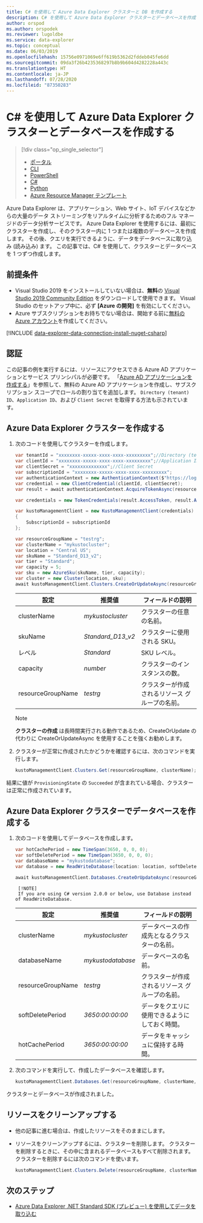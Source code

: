 ```yaml
---
title: C# を使用して Azure Data Explorer クラスターと DB を作成する
description: C# を使用して Azure Data Explorer クラスターとデータベースを作成する方法を学習します
author: orspod
ms.author: orspodek
ms.reviewer: lugoldbe
ms.service: data-explorer
ms.topic: conceptual
ms.date: 06/03/2019
ms.openlocfilehash: 15756e0971069e6ff619b5362d2fddeb045fe6dd
ms.sourcegitcommit: 09da3f26b4235368297b8b9b604d4282228a443c
ms.translationtype: HT
ms.contentlocale: ja-JP
ms.lasthandoff: 07/28/2020
ms.locfileid: "87350283"
---
```

# <a name="create-an-azure-data-explorer-cluster-and-database-by-using-c"></a>C# を使用して Azure Data Explorer クラスターとデータベースを作成する

> [!div class="op_single_selector"]
> * [ポータル](create-cluster-database-portal.md)
> * [CLI](create-cluster-database-cli.md)
> * [PowerShell](create-cluster-database-powershell.md)
> * [C#](create-cluster-database-csharp.md)
> * [Python](create-cluster-database-python.md)
> * [Azure Resource Manager テンプレート](create-cluster-database-resource-manager.md)

Azure Data Explorer は、アプリケーション、Web サイト、IoT デバイスなどからの大量のデータ ストリーミングをリアルタイムに分析するためのフル マネージドのデータ分析サービスです。 Azure Data Explorer を使用するには、最初にクラスターを作成し、そのクラスター内に 1 つまたは複数のデータベースを作成します。 その後、クエリを実行できるように、データをデータベースに取り込み (読み込み) ます。 この記事では、C# を使用して、クラスターとデータベースを 1 つずつ作成します。

## <a name="prerequisites"></a>前提条件

* Visual Studio 2019 をインストールしていない場合は、**無料**の [Visual Studio 2019 Community Edition](https://www.visualstudio.com/downloads/) をダウンロードして使用できます。 Visual Studio のセットアップ中に、必ず **[Azure の開発]** を有効にしてください。
* Azure サブスクリプションをお持ちでない場合は、開始する前に[無料の Azure アカウント](https://azure.microsoft.com/free/)を作成してください。

[!INCLUDE [data-explorer-data-connection-install-nuget-csharp](includes/data-explorer-data-connection-install-nuget-csharp.md)]

## <a name="authentication"></a>認証
この記事の例を実行するには、リソースにアクセスできる Azure AD アプリケーションとサービス プリンシパルが必要です。 「[Azure AD アプリケーションを作成する](https://docs.microsoft.com/azure/active-directory/develop/howto-create-service-principal-portal)」を参照して、無料の Azure AD アプリケーションを作成し、サブスクリプション スコープでロールの割り当てを追加します。 `Directory (tenant) ID`、`Application ID`、および `Client Secret` を取得する方法も示されています。

## <a name="create-the-azure-data-explorer-cluster"></a>Azure Data Explorer クラスターを作成する

1. 次のコードを使用してクラスターを作成します。

    ```csharp
    var tenantId = "xxxxxxxx-xxxxx-xxxx-xxxx-xxxxxxxxx";//Directory (tenant) ID
    var clientId = "xxxxxxxx-xxxxx-xxxx-xxxx-xxxxxxxxx";//Application ID
    var clientSecret = "xxxxxxxxxxxxxx";//Client Secret
    var subscriptionId = "xxxxxxxx-xxxxx-xxxx-xxxx-xxxxxxxxx";
    var authenticationContext = new AuthenticationContext($"https://login.windows.net/{tenantId}");
    var credential = new ClientCredential(clientId, clientSecret);
    var result = await authenticationContext.AcquireTokenAsync(resource: "https://management.core.windows.net/", clientCredential: credential);

    var credentials = new TokenCredentials(result.AccessToken, result.AccessTokenType);

    var kustoManagementClient = new KustoManagementClient(credentials)
    {
        SubscriptionId = subscriptionId
    };

    var resourceGroupName = "testrg";
    var clusterName = "mykustocluster";
    var location = "Central US";
    var skuName = "Standard_D13_v2";
    var tier = "Standard";
    var capacity = 5;
    var sku = new AzureSku(skuName, tier, capacity);
    var cluster = new Cluster(location, sku);
    await kustoManagementClient.Clusters.CreateOrUpdateAsync(resourceGroupName, clusterName, cluster);
    ```

   |**設定** | **推奨値** | **フィールドの説明**|
   |---|---|---|
   | clusterName | *mykustocluster* | クラスターの任意の名前。|
   | skuName | *Standard_D13_v2* | クラスターに使用される SKU。 |
   | レベル | *Standard* | SKU レベル。 |
   | capacity | *number* | クラスターのインスタンスの数。 |
   | resourceGroupName | *testrg* | クラスターが作成されるリソース グループの名前。 |

    > [!NOTE]
    > **クラスターの作成** は長時間実行される動作であるため、CreateOrUpdate の代わりに CreateOrUpdateAsync を使用することを強くお勧めします。 

1. クラスターが正常に作成されたかどうかを確認するには、次のコマンドを実行します。

    ```csharp
    kustoManagementClient.Clusters.Get(resourceGroupName, clusterName);
    ```

結果に値が `ProvisioningState` の `Succeeded` が含まれている場合、クラスターは正常に作成されています。

## <a name="create-the-database-in-the-azure-data-explorer-cluster"></a>Azure Data Explorer クラスターでデータベースを作成する

1. 次のコードを使用してデータベースを作成します。

    ```csharp
    var hotCachePeriod = new TimeSpan(3650, 0, 0, 0);
    var softDeletePeriod = new TimeSpan(3650, 0, 0, 0);
    var databaseName = "mykustodatabase";
    var database = new ReadWriteDatabase(location: location, softDeletePeriod: softDeletePeriod, hotCachePeriod: hotCachePeriod);

    await kustoManagementClient.Databases.CreateOrUpdateAsync(resourceGroupName, clusterName, databaseName, database);
    ```

        [!NOTE]
        If you are using C# version 2.0.0 or below, use Database instead of ReadWriteDatabase.

   |**設定** | **推奨値** | **フィールドの説明**|
   |---|---|---|
   | clusterName | *mykustocluster* | データベースの作成先となるクラスターの名前。|
   | databaseName | *mykustodatabase* | データベースの名前。|
   | resourceGroupName | *testrg* | クラスターが作成されるリソース グループの名前。 |
   | softDeletePeriod | *3650:00:00:00* | データをクエリに使用できるようにしておく時間。 |
   | hotCachePeriod | *3650:00:00:00* | データをキャッシュに保持する時間。 |

2. 次のコマンドを実行して、作成したデータベースを確認します。

    ```csharp
    kustoManagementClient.Databases.Get(resourceGroupName, clusterName, databaseName) as ReadWriteDatabase;
    ```

クラスターとデータベースが作成されました。

## <a name="clean-up-resources"></a>リソースをクリーンアップする

* 他の記事に進む場合は、作成したリソースをそのままにします。
* リソースをクリーンアップするには、クラスターを削除します。 クラスターを削除するときに、その中に含まれるデータベースもすべて削除されます。 クラスターを削除するには次のコマンドを使います。

    ```csharp
    kustoManagementClient.Clusters.Delete(resourceGroupName, clusterName);
    ```

## <a name="next-steps"></a>次のステップ

* [Azure Data Explorer .NET Standard SDK (プレビュー) を使用してデータを取り込む](net-standard-ingest-data.md)
